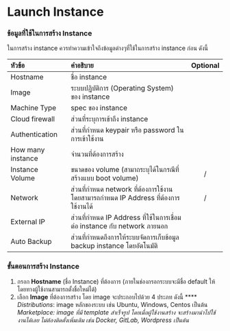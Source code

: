 # Launch Instance

### ข้อมูลที่ใช้ในการสร้าง Instance

ในการสร้าง instance ควรทำความเข้าใจถึงข้อมูลต่างๆที่ใช้ในการสร้าง instance ก่อน ดังนี้

| **หัวข้อ** | **คำอธิบาย** | Optional |
| :--- | :--- | :---: |
| Hostname | ชื่อ instance |  |
| Image | ระบบปฏิบัติการ \(Operating System\) ของ instance |  |
| Machine Type | spec ของ instance |  |
| Cloud firewall | ส่วนที่ระบุการเข้าถึง instance |  |
| Authentication | ส่วนที่กำหนด keypair หรือ password ในการเข้าใช้งาน |  |
| How many instance | จำนวนที่ต้องการสร้าง |  |
| Instance Volume | ขนาดของ volume \(สามาถระบุได้ในกรณีที่สร้างแบบ boot volume\) | / |
| Network | ส่วนที่กำหนด network ที่ต้องการใช้งาน โดยสามารถกำหนด IP Address ที่ต้องการใช้งานได้ | / |
| External IP | ส่วนที่กำหนด IP Address ที่ใช้ในการเชื่อมต่อ instance กับ network ภายนอก |  |
| Auto Backup | ส่วนที่กำหนดถึงการให้ระบบจัดการเก็บข้อมูล backup instance โดยอัตโนมัติ |  |

### ขั้นตอนการสร้าง Instance

1. กรอก **Hostname** \(ชื่อ Instance\) ที่ต้องการ \(ภายในช่องกรอกระบบจะมีชื่อ default ให้ โดยทางผู้ใช้งานสามารถตั้งชื่อใหม่ได้\)
2. เลือก **Image** ที่ต้องการสร้าง โดย image จะประกอบไปด้วย 4 ประภท ดังนี้  **** _Distributions_: image หลักของระบบ เช่น Ubuntu, Windows, Centos เป็นต้น   _Marketplace:  image ที่มี template สำเร็จรูป โดยเมื่อผู้ใช้งานสร้าง จะสร้างมานำไปใช้งานได้เลย ไม่ต้องติดตั้งเพิ่มเติม เช่น Docker, GitLab, Wordpress เป็นต้น_

